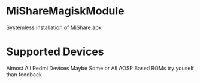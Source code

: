 # MiShareMagiskModule
Systemless installation of MiShare.apk

# Supported Devices
  Almost All Redmi Devices
  Maybe Some or All AOSP Based ROMs
  try youself than feedback
